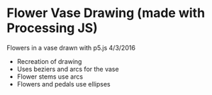 # Flower Vase Drawing (made with Processing JS)
Flowers in a vase drawn with p5.js
4/3/2016

- Recreation of drawing
- Uses beziers and arcs for the vase
- Flower stems use arcs
- Flowers and pedals use ellipses
